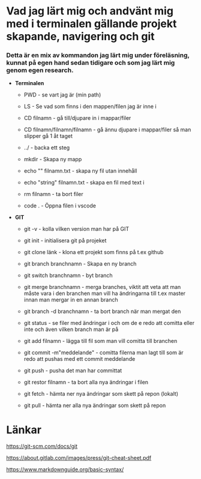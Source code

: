 # Vad jag lärt mig och andvänt mig med i terminalen gällande projekt skapande, navigering och git

### Detta är en mix av kommandon jag lärt mig under föreläsning, kunnat på egen hand sedan tidigare och som jag lärt mig genom egen research.

- **Terminalen**

  - PWD - se vart jag är (min path)

  - LS - Se vad som finns i den mappen/filen jag är inne i

  - CD filnamn - gå till/djupare in i mappar/filer

  - CD filnamn/filnamn/filnamn - gå ännu djupare i mappar/filer så man slipper gå 1 åt taget

  - ../ - backa ett steg

  - mkdir - Skapa ny mapp

  - echo "" filnamn.txt - skapa ny fil utan innehåll

  - echo "string" filnamn.txt - skapa en fil med text i

  - rm filnamn - ta bort filer

  - code . - Öppna filen i vscode

- **GIT**

  - git -v - kolla vilken version man har på GIT

  - git init - initialisera git på projeket

  - git clone länk - klona ett projekt som finns på t.ex github

  - git branch branchnamn - Skapa en ny branch

  - git switch branchnamn - byt branch

  - git merge branchnamn - merga branches, viktit att veta att man måste vara i den branchen man vill ha ändringarna till t.ex master innan man mergar in en annan branch

  - git branch -d branchnamn - ta bort branch när man mergat den

  - git status - se filer med ändringar i och om de e redo att comitta eller inte och även vilken branch man är på

  - git add filnamn - lägga till fil som man vill comitta till branchen

  - git commit -m"meddelande" - comitta filerna man lagt till som är redo att pushas med ett commit meddelande

  - git push - pusha det man har committat

  - git restor filnamn - ta bort alla nya ändringar i filen

  - git fetch - hämta ner nya ändringar som skett på repon (lokalt)

  - git pull - hämta ner alla nya ändringar som skett på repon

# Länkar

https://git-scm.com/docs/git

https://about.gitlab.com/images/press/git-cheat-sheet.pdf

https://www.markdownguide.org/basic-syntax/
